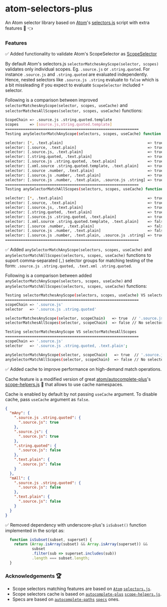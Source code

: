 # atom-selectors-plus
An Atom selector library based on [Atom](https://github.com/atom/atom)'s [selectors.js](https://github.com/atom/atom/blob/master/src/selectors.js) script with extra features :muscle: :point_left:

### Features 
:white_check_mark: Added functionality to validate Atom's ScopeSelector as [ScopeSelector](https://flight-manual.atom.io/behind-atom/sections/scoped-settings-scopes-and-scope-descriptors/#scope-selectors)  
  
  By default Atom's selectors.js `selectorMatchesAnyScope(selector, scopes)` validates only individual scopes. Eg. `.source.js` or `.string.quoted`. For instance `.source.js` and `.string.quoted` are evaluated independently. Hence, nested selectors like `.source.js .string` evaluate to `false` which is a bit missleading if you expect to evaluate `ScopeSelector` included `*` selector.

  Following is a comparison between improved `selectorMatchesAnyScope(selector, scopes, useCache)` and `selectorMatchesAllScopes(selector, scopes, useCache)` functions: 
  ```bash
  ScopeChain => .source.js .string.quoted.template
  scopes     => [source.js,string.quoted.template]
  ============================================================
  Testing anySelectorMatchAnyScope(selectors, scopes, useCache) function 

  selector: [*, .text.plain]                                      => true
  selector: [.source, .text.plain]                                => true
  selector: [.source.js, .text.plain]                             => true
  selector: [.string.quoted, .text.plain]                         => true
  selector: [.source.js .string.quoted, .text.plain]              => true
  selector: [.xml.source .string.quoted.template, .text.plain]    => true
  selector: [.source .number, .text.plain]                        => true
  selector: [.source.js .number, .text.plain]                     => true
  selector: [.source.js .number, .text.plain, .source.js .string] => true
  ============================================================
  Testing anySelectorMatchAllScopes(selectors, scopes, useCache) function 

  selector: [*, .text.plain]                                      => true
  selector: [.source, .text.plain]                                => true
  selector: [.source.js, .text.plain]                             => true
  selector: [.string.quoted, .text.plain]                         => true
  selector: [.source.js .string.quoted, .text.plain]              => true
  selector: [.xml.source .string.quoted.template, .text.plain]    => false # False as it's not a valid class selector for ScopeChain
  selector: [.source .number, .text.plain]                        => false # False as it's not a valid class selector for ScopeChain
  selector: [.source.js .number, .text.plain]                     => false # False as it's not a valid class selector for ScopeChain
  selector: [.source.js .number, .text.plain, .source.js .string] => true
  ============================================================  
  ```

:white_check_mark: Added `anySelectorMatchAnyScope(selectors, scopes, useCache)` and `anySelectorMatchAllScopes(selectors, scopes, useCache)` functions to suport comma-separated (`,`) selector groups for matching testing of the form: `.source.js .string.quoted, .text.xml .string.quoted`.  
  
  Following is a comparison between added `anySelectorMatchAnyScope(selectors, scopes, useCache)` and `anySelectorMatchAllScopes(selectors, scopes, useCache)` functions: 
  
  ```bash
  Testing selectorMatchesAnyScope(selectors, scopes, useCache) VS selectorMatchesAllScopes(selectors, scopes, useCache)
  ============================================================
  scopeChain => '.source.js'
  selector   => '.source.js .string.quoted'

  selectorMatchesAnyScope(selector, scopeChain)   => true  // '.source.js' token matches scope chain
  selectorMatchesAllScopes(selector, scopeChain)  => false // No selector matches any scope. '.source.js .string.quoted selector' is more

  Testing selectorMatchesAnyScope VS selectorMatchesAllScopes
  ============================================================
  scopeChain => '.source.js'
  selector   => '.source.js .string.quoted, .text.plain';

  anySelectorMatchAnyScope(selector, scopeChain)   => true  // '.source.js' token matches scope chain 
  anySelectorMatchAllScopes(selector, scopeChain)  => false // No selector matches any scope. '.source.js .string.quoted selector' is more specifyc)
  ```
:white_check_mark: Added cache to improve performance on high-demand match operations.  
  
  Cache feature is a modified version of great [atom/autocomplete-plus](https://github.com/atom/autocomplete-plus)'s [scope-helpers.js](https://github.com/atom/autocomplete-plus/blob/master/lib/scope-helpers.js) :100: that allows to use cache namespaces.
  
  Cache is enabled by default by not passing `useCache` argument. To disable cache, pass `useCache` argument as `false`.  
  ```json
  {
    "mAny": {
      ".source.js .string.quoted": {
        ".source.js": true
      },
      ".source.js": {
        ".source.js": true
      },
      ".string.quoted": {
        ".source.js": false
      },
      ".text.plain": {
        ".source.js": false
      }
    },
    "mAll": {
      ".source.js .string.quoted": {
        ".source.js": false
      },
      ".text.plain": {
        ".source.js": false
      }
    }
  }
  ```
:white_check_mark: Removed dependency with underscore-plus's `isSubset()` function implemented in the script as:  
```javascript
  function isSubset(subset, superset) {
    return (Array.isArray(subset) && Array.isArray(superset)) &&
            subset
            .filter(sub => superset.includes(sub))
            .length === subset.length;
  }
```

### Acknowledgements :trophy:
- Scope selectors matching features are based on [`Atom`](https://github.com/atom) [`selectors.js`](https://github.com/atom/atom/blob/master/src/selectors.js).
- Scope selectors cache is based on [`autocomplete-plus`](https://github.com/atom/autocomplete-plus) [`scope-helpers.js`](https://github.com/atom/autocomplete-plus/blob/master/lib/scope-helpers.js).
- Specs are based on [`autocomplete-paths`](https://github.com/atom-community/autocomplete-paths) [`specs`](https://github.com/atom-community/autocomplete-paths/tree/master/spec) ones.

